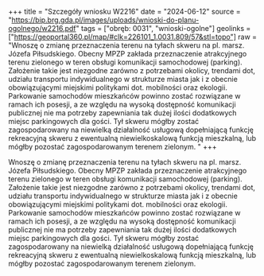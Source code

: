 +++
title = "Szczegóły wniosku W2216"
date = "2024-06-12"
source = "https://bip.brg.gda.pl/images/uploads/wnioski-do-planu-ogolnego/w2216.pdf"
tags = ["obręb: 0031", "wnioski-ogolne"]
geolinks = ["https://geoportal360.pl/map/#clk=226101_1.0031.809/57&stl=topo"]
raw = "Wnoszę o zmianę przeznaczenia terenu na tyłach skweru na pl. marsz. Józefa Piłsudskiego. Obecny MPZP zakłada przeznaczenie atrakcyjnego terenu zielonego w teren obsługi komunikacji samochodowej (parking). Założenie takie jest niezgodne zarówno z potrzebami okolicy, trendami dot, udziału transportu indywidualnego w strukturze miasta jak i z obecnie obowiązującymi miejskimi politykami dot. mobilności oraz ekologii. Parkowanie samochodów mieszkańców powinno zostać rozwiązane w ramach ich posesji, a ze względu na wysoką dostępność komunikacji publicznej nie ma potrzeby zapewniania tak dużej ilości dodatkowych miejsc parkingowych dla gości. Tył skweru mógłby zostać zagospodarowany na niewielką działalność usługową dopełniającą funkcję rekreacyjną skweru z ewentualną niewielkoskalową funkcją mieszkalną, lub mógłby pozostać zagospodarowanym terenem zielonym. "
+++

Wnoszę o zmianę przeznaczenia terenu na tyłach skweru na pl. marsz. Józefa
Piłsudskiego. Obecny MPZP zakłada przeznaczenie atrakcyjnego terenu zielonego w teren
obsługi komunikacji samochodowej (parking). Założenie takie jest niezgodne zarówno z
potrzebami okolicy, trendami dot, udziału transportu indywidualnego w strukturze miasta jak i z
obecnie obowiązującymi miejskimi politykami dot. mobilności oraz ekologii. Parkowanie
samochodów mieszkańców powinno zostać rozwiązane w ramach ich posesji, a ze względu na
wysoką dostępność komunikacji publicznej nie ma potrzeby zapewniania tak dużej ilości
dodatkowych miejsc parkingowych dla gości. Tył skweru mógłby zostać zagospodarowany na
niewielką działalność usługową dopełniającą funkcję rekreacyjną skweru z ewentualną
niewielkoskalową funkcją mieszkalną, lub mógłby pozostać zagospodarowanym terenem
zielonym.



